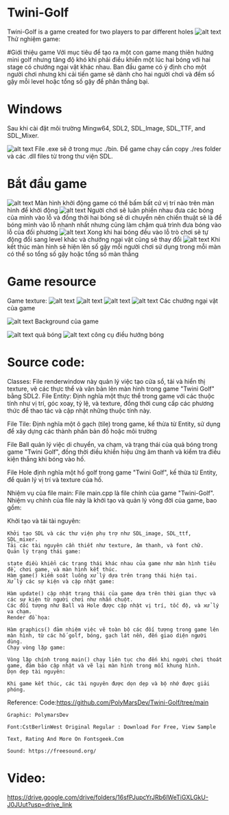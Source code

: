 # Twini-Golf

Twini-Golf is a game created for two players to par different holes 
![alt text](image.png)
Thử nghiệm game:

#Giới thiệu game
Với mục tiêu để tạo ra một con game mang thiên hướng mini golf nhưng tăng độ khó khi phải điều khiển một lúc hai bóng với hai stage có chướng ngại vật khác nhau. Ban đầu game có ý định cho một người chơi nhưng khi cải tiến game sẽ dành cho hai người chơi và đếm số gậy mỗi level hoặc tổng số gậy để phân thắng bại.

# Windows
Sau khi cài đặt môi trường Mingw64, SDL2, SDL_Image, SDL_TTF, and SDL_Mixer.

![alt text](image-6.png)
File .exe sẽ ở trong mục ./bin. Để game chạy cần copy ./res folder và các .dll files từ trong thư viện SDL.

# Bắt đầu game
![alt text](image-2.png)
Màn hình khởi động game có thể bấm bất cứ vị trí nào trên màn hình để khởi động
![alt text](image-3.png)
Người chơi sẽ luân phiền nhau đưa các bóng của mình vào lỗ và đồng thời hai bóng sẽ di chuyển nên chiến thuật sẽ là để bóng mình vào lỗ nhanh nhất nhưng cũng làm chậm quá trình đưa bóng vào lỗ của đối phương 
![alt text](image-4.png)
Xong khi hai bóng đều vào lỗ trò chơi sẽ tự động đổi sang level khác và chướng ngại vật cũng sẽ thay đổi
![alt text](image-5.png)
Khi kết thúc màn hình sẽ hiện lên số gậy mỗi người chơi sử dụng trong mỗi màn có thể so tổng số gậy hoặc tổng số màn thắng 

# Game resource
Game texture:
![alt text](tile64_dark.png) 
![alt text](tile64_light.png)
![alt text](tile32_dark.png)
![alt text](tile32_light.png)
Các chướng ngại vật của game

![alt text](bg.png)
Background của game

![alt text](ball.png) quả bóng 
![alt text](point.png) công cụ điều hướng bóng 

# Source code:

Classes: 
File renderwindow này quản lý việc tạo cửa sổ, tải và hiển thị texture, vẽ các thực thể và văn bản lên màn hình trong game "Twini Golf" bằng SDL2.
File Entity: Định nghĩa một thực thể trong game với các thuộc tính như vị trí, góc xoay, tỷ lệ, và texture, đồng thời cung cấp các phương thức để thao tác và cập nhật những thuộc tính này.

File Tile: Định nghĩa một ô gạch (tile) trong game, kế thừa từ Entity, sử dụng để xây dựng các thành phần bản đồ hoặc môi trường

File Ball quản lý việc di chuyển, va chạm, và trạng thái của quả bóng trong game "Twini Golf", đồng thời điều khiển hiệu ứng âm thanh và kiểm tra điều kiện thắng khi bóng vào hố.

File Hole định nghĩa một hố golf trong game "Twini Golf", kế thừa từ Entity, để quản lý vị trí và texture của hố.

Nhiệm vụ của file main: 
File main.cpp là file chính của game "Twini-Golf". Nhiệm vụ chính của file này là khởi tạo và quản lý vòng đời của game, bao gồm:

Khởi tạo và tải tài nguyên:

    Khởi tạo SDL và các thư viện phụ trợ như SDL_image, SDL_ttf, SDL_mixer.
    Tải các tài nguyên cần thiết như texture, âm thanh, và font chữ.
    Quản lý trạng thái game:

    state điều khiển các trạng thái khác nhau của game như màn hình tiêu đề, chơi game, và màn hình kết thúc.
    Hàm game() kiểm soát luồng xử lý dựa trên trạng thái hiện tại.
    Xử lý các sự kiện và cập nhật game:

    Hàm update() cập nhật trạng thái của game dựa trên thời gian thực và các sự kiện từ người chơi như nhấn chuột.
    Các đối tượng như Ball và Hole được cập nhật vị trí, tốc độ, và xử lý va chạm.
    Render đồ họa:

    Hàm graphics() đảm nhiệm việc vẽ toàn bộ các đối tượng trong game lên màn hình, từ các hố golf, bóng, gạch lát nền, đến giao diện người dùng.
    Chạy vòng lặp game:

    Vòng lặp chính trong main() chạy liên tục cho đến khi người chơi thoát game, đảm bảo cập nhật và vẽ lại màn hình trong mỗi khung hình.
    Dọn dẹp tài nguyên:

    Khi game kết thúc, các tài nguyên được dọn dẹp và bộ nhớ được giải phóng.

Reference:
    Code:https://github.com/PolyMarsDev/Twini-Golf/tree/main
    
    Graphic: PolymarsDev
    
    Font:CstBerlinWest Original Regular : Download For Free, View Sample 
    
    Text, Rating And More On Fontsgeek.Com 
    
    Sound: https://freesound.org/
# Video: 

https://drive.google.com/drive/folders/16sfPJupcYrJRb6lWeTiGXLGkU-J0JUut?usp=drive_link